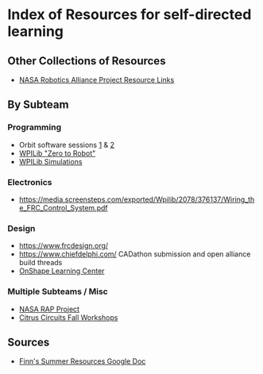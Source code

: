 # Index of Resources for self-directed learning

## Other Collections of Resources

- [NASA Robotics Alliance Project Resource Links](https://robotics.nasa.gov/software-engineer/resource-links/)

## By Subteam

### Programming

- Orbit software sessions [1](https://www.youtube.com/watch?v=vUtVXz7ebEE) & [2](https://www.youtube.com/watch?v=N6ogT5DjGOk)
- [WPILib "Zero to Robot"](https://docs.wpilib.org/en/stable/docs/zero-to-robot/introduction.html)
- [WPILib Simulations](https://docs.wpilib.org/en/stable/docs/software/wpilib-tools/robot-simulation/introduction.html)

### Electronics

- <https://media.screensteps.com/exported/Wpilib/2078/376137/Wiring_the_FRC_Control_System.pdf>

### Design

- <https://www.frcdesign.org/>
- <https://www.chiefdelphi.com/> CADathon submission and open alliance build threads
- [OnShape Learning Center](https://learn.onshape.com/)


### Multiple Subteams / Misc

- [NASA RAP Project](https://robotics.nasa.gov/downloads/nasarap-rdc-v1.pdf)
- [Citrus Circuits Fall Workshops](https://www.youtube.com/watch?v=3ShM0scs2Qs&list=PL6j32uphg3L8UfsAFLrFT8rhbMrex9SLR)

## Sources

- [Finn's Summer Resources Google Doc](https://docs.google.com/document/d/1dmJtHqZuRxF4BxrNLrszATnH4pcK5N0nOOEYkUq9IJ0/edit?tab=t.0)
